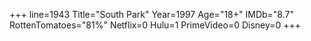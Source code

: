 +++
line=1943
Title="South Park"
Year=1997
Age="18+"
IMDb="8.7"
RottenTomatoes="81%"
Netflix=0
Hulu=1
PrimeVideo=0
Disney=0
+++

